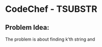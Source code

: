 # CodeChef - TSUBSTR
##  Problem Idea:
The problem is about finding k'th string and 



<!--stackedit_data:
eyJoaXN0b3J5IjpbLTE4NDg4NTQ4NTBdfQ==
-->